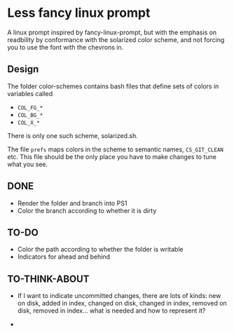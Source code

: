 # Less fancy linux prompt

A linux prompt inspired by fancy-linux-prompt, but with the emphasis on 
readbility by conformance with the solarized color scheme, and not forcing you to use the font with the chevrons in.

## Design

The folder color-schemes contains bash files that define sets of colors in variables called 

* `COL_FG_*`
* `COL_BG_*`
* `COL_X_*`

There is only one such scheme, solarized.sh.

The file `prefs` maps colors in the scheme to semantic names, `CS_GIT_CLEAN` etc.  This file should be the only place you have to make changes to tune what you see.

## DONE 

* Render the folder and branch into PS1
* Color the branch according to whether it is dirty

## TO-DO

* Color the path according to whether the folder is writable
* Indicators for ahead and behind

## TO-THINK-ABOUT

* If I want to indicate uncommitted changes, there are lots of kinds: new on disk, added in index, changed on disk, changed in index, removed on disk, removed in index... what is needed and how to represent it?

* 
